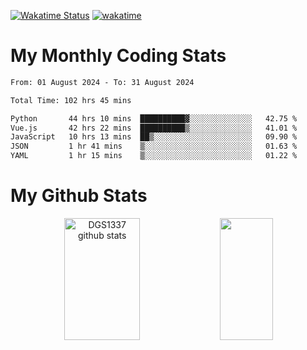 [![Wakatime Status](https://github.com/noopurphalak/noopurphalak/workflows/wakatime-status-update/badge.svg)](https://github.com/noopurphalak/noopurphalak/actions/workflows/main.yml)
[![wakatime](https://wakatime.com/badge/user/80ace140-ef40-4fdd-b8ed-f3be3d2e1aea.svg)](https://wakatime.com/@80ace140-ef40-4fdd-b8ed-f3be3d2e1aea)

# My Monthly Coding Stats

<!--START_SECTION:waka-->

```txt
From: 01 August 2024 - To: 31 August 2024

Total Time: 102 hrs 45 mins

Python       44 hrs 10 mins  ██████████▓░░░░░░░░░░░░░░   42.75 %
Vue.js       42 hrs 22 mins  ██████████▒░░░░░░░░░░░░░░   41.01 %
JavaScript   10 hrs 13 mins  ██▒░░░░░░░░░░░░░░░░░░░░░░   09.90 %
JSON         1 hr 41 mins    ▒░░░░░░░░░░░░░░░░░░░░░░░░   01.63 %
YAML         1 hr 15 mins    ▒░░░░░░░░░░░░░░░░░░░░░░░░   01.22 %
```

<!--END_SECTION:waka-->

# My Github Stats
<div style="text-align: center;">
  <img width="49%" height="195px" src="https://github-readme-stats-sigma-five.vercel.app/api?username=noopurphalak&show_icons=true&count_private=true&hide_border=true&title_color=ecf2f8&icon_color=0d1117&text_color=FFFFFF&bg_color=0d1117" alt="DGS1337 github stats" />
  <img width="41%" height="195px" src="https://github-readme-stats-sigma-five.vercel.app/api/top-langs/?username=noopurphalak&layout=compact&hide_border=true&title_color=ecf2f8&text_color=FFFFFF&bg_color=0d1117" />
</div>
